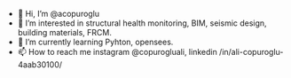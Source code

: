 - 👋 Hi, I’m @acopuroglu
- 👀 I’m interested in structural health monitoring, BIM, seismic design, building materials, FRCM.
- 🌱 I’m currently learning Pyhton, opensees.
- 📫 How to reach me instagram @copurogluali, linkedin /in/ali-copuroglu-4aab30100/

<!---
acopuroglu/acopuroglu is a ✨ special ✨ repository because its `README.md` (this file) appears on your GitHub profile.
You can click the Preview link to take a look at your changes.
--->
